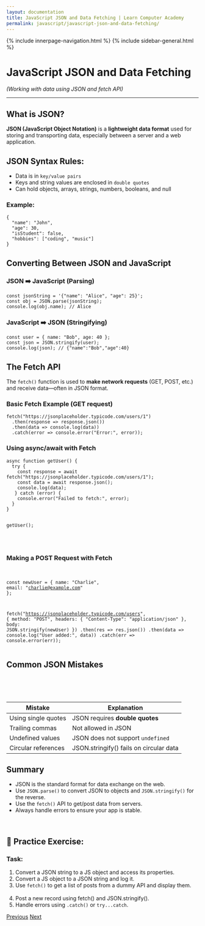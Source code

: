 ```yaml
---
layout: documentation
title: JavaScript JSON and Data Fetching | Learn Computer Academy
permalink: javascript/javascript-json-and-data-fetching/
---
```

<div class="loader">
{% include innerpage-navigation.html %}
{% include sidebar-general.html %}
            <div class="page-content">
                <div class="content-wrapper">
                    <div class="row">
                        <div class="col-md-9 content">
                            <!-- Your content goes started here -->
                            <div class="doc-content">
                                <h1>JavaScript JSON and Data Fetching</h1>
                                <p><em>(Working with data using JSON and fetch API)</em></p>
                                <hr>
                                <h2>What is JSON?</h2>
                                <p><strong>JSON (JavaScript Object Notation)</strong> is a <strong>lightweight data format</strong> used for storing and transporting data, especially between a server and a web application.</p>
                                <h2>JSON Syntax Rules:</h2>
                                <ul>
                                  <li>Data is in <code>key/value pairs</code></li>
                                  <li>Keys and string values are enclosed in <code>double quotes</code></li>
                                  <li>Can hold objects, arrays, strings, numbers, booleans, and null</li>
                                </ul>
                                <h3>Example:</h3>
                                <pre class="snippet"><code class="js">{
  "name": "John",
  "age": 30,
  "isStudent": false,
  "hobbies": ["coding", "music"]
}
</code></pre>
                                <h2>Converting Between JSON and JavaScript</h2>
                                <h3> JSON ➡️ JavaScript (Parsing)</h3>
                                <pre class="snippet"><code class="js">const jsonString = '{"name": "Alice", "age": 25}';
const obj = JSON.parse(jsonString);
console.log(obj.name); // Alice
</code></pre>
                                <h3>JavaScript ➡️ JSON (Stringifying)</h3>
                                <pre class="snippet"><code class="js">const user = { name: "Bob", age: 40 };
const json = JSON.stringify(user);
console.log(json); // {"name":"Bob","age":40}
</code></pre>
                                <h2>The Fetch API</h2>
                                <p>The <code>fetch()</code> function is used to <strong>make network requests</strong> (GET, POST, etc.) and receive data—often in JSON format.</p>
                                <h3>Basic Fetch Example (GET request)</h3>
                                <pre class="snippet"><code class="js">fetch("https://jsonplaceholder.typicode.com/users/1")
  .then(response => response.json())
  .then(data => console.log(data))
  .catch(error => console.error("Error:", error));
</code></pre>
                                <h3>Using async/await with Fetch</h3>
                                <pre class="snippet"><code class="js">async function getUser() {
  try {
    const response = await fetch("https://jsonplaceholder.typicode.com/users/1");
    const data = await response.json();
    console.log(data);
   } catch (error) {
    console.error("Failed to fetch:", error);
  }
}
                                
getUser();
</code></pre>   
                                <h3>Making a POST Request with Fetch</h3>                        
                                <pre class="snippet"><code class="js">const newUser = {
  name: "Charlie",
  email: "charlie@example.com"
};
                                
fetch("https://jsonplaceholder.typicode.com/users", {
   method: "POST",
  headers: {
    "Content-Type": "application/json"
  },
  body: JSON.stringify(newUser)
})
  .then(res => res.json())
  .then(data => console.log("User added:", data))
  .catch(err => console.error(err));</code></pre>
                                <h2>Common JSON Mistakes</h2>
                                <table class="table table-striped table-bordered">
                                  <thead class="thead-shades">
                                      <tr>
                                          <th scope="col">Mistake</th>
                                          <th scope="col">Explanation</th>
                                      </tr>
                                  </thead>
                                  <tbody>
                                      <tr>
                                          <td>Using single quotes	</td>
                                          <td>JSON requires <strong>double quotes</strong></td>
                                      </tr>  
                                      <tr>
                                          <td>Trailing commas</td>
                                          <td>Not allowed in JSON</td>
                                      </tr>                                       
                                      <tr>
                                          <td>Undefined values</td>
                                          <td>JSON does not support <code>undefined</code></td>
                                      </tr>                                      
                                      <tr>
                                          <td>Circular references</td>
                                          <td>JSON.stringify() fails on circular data</td>
                                      </tr>
                                  </tbody>
                              </table>
                              <h2>Summary</h2>
                              <ul>
                                <li>JSON is the standard format for data exchange on the web.</li>
                                <li>Use <code>JSON.parse()</code> to convert JSON to objects and <code>JSON.stringify()</code> for the reverse.</li>
                                <li>Use the <code>fetch()</code> API to get/post data from servers.</li>
                                <li>Always handle errors to ensure your app is stable.</li>
                              </ul>             
                              <h2>🧪 Practice Exercise:</h2>
                              <h3>Task:</h3>
                              <ol>
                                  <li>Convert a JSON string to a JS object and access its properties.</li>
                                  <li>Convert a JS object to a JSON string and log it.</li>
                                  <li>Use <code>fetch()</code> to get a list of posts from a dummy API and display them.</li>   
                                  <li>Post a new record using fetch() and JSON.stringify().</li>
                                  <li>Handle errors using <code>.catch()</code> or <code>try...catch</code>.</li>
                              </ol>
                            <!-- /.Your content goes ends here -->
                            <div class="footer-btn d-flex justify-content-between">
                                <a href="/javascript/javascript-promises-and-async" class="btn"><i class="fas fa-arrow-circle-left"></i>Previous</a>
                                <a href="/javascript/javascript-localstorage-and-sessionstorage" class="btn">Next<i class="fas fa-arrow-circle-right"></i></a>
                            </div>
                            <!-- /.End of footer button -->
                        </div>
                    </div>
                </div>

